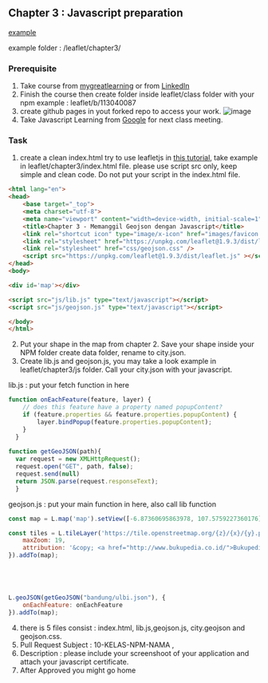 ## Chapter 3 : Javascript preparation

[example](https://universitas.bukupedia.co.id/geojson/leaflet/chapter3/)

example folder  : /leaflet/chapter3/

### Prerequisite

1. Take course from [mygreatlearning](https://www.mygreatlearning.com/academy/learn-for-free/courses/introduction-to-javascript) or from [LinkedIn](https://www.linkedin.com/learning/javascript-for-web-designers-3)
2. Finish the course then create folder inside leaflet/class folder with your npm example : leaflet/b/113040087
3. create github pages in yout forked repo to access your work.
![image](https://user-images.githubusercontent.com/11188109/210194917-e66aeb53-504d-440c-a2ff-8f18cded3529.png)
4. Take Javascript Learning from [Google](https://learndigital.withgoogle.com/digitalgarage/course/learn-programming-with-javascript) for next class meeting.

### Task

1. create a clean index.html try to use leafletjs in [this tutorial](https://leafletjs.com/examples/geojson/), take example in leaflet/chapter3/index.html file. please use script src only, keep simple and clean code. Do not put your script in the index.html file.

```html
<html lang="en">
<head>
	<base target="_top">
	<meta charset="utf-8">
	<meta name="viewport" content="width=device-width, initial-scale=1">
	<title>Chapter 3 - Memanggil Geojson dengan Javascript</title>
	<link rel="shortcut icon" type="image/x-icon" href="images/favicon.ico" />
    <link rel="stylesheet" href="https://unpkg.com/leaflet@1.9.3/dist/leaflet.css" />
    <link rel="stylesheet" href="css/geojson.css" />
    <script src="https://unpkg.com/leaflet@1.9.3/dist/leaflet.js" ></script>
</head>
<body>

<div id='map'></div>

<script src="js/lib.js" type="text/javascript"></script>
<script src="js/geojson.js" type="text/javascript"></script>

</body>
</html>
```

2. Put your shape in the map from chapter 2. Save your shape inside your NPM folder create data folder, rename to city.json.
3. Create lib.js and geojson.js, you may take a look example in leaflet/chapter3/js folder. Call your city.json with your javascript.

lib.js : put your fetch function in here

```javascript
function onEachFeature(feature, layer) {
    // does this feature have a property named popupContent?
    if (feature.properties && feature.properties.popupContent) {
        layer.bindPopup(feature.properties.popupContent);
    }
  }
  
function getGeoJSON(path){
  var request = new XMLHttpRequest();
  request.open("GET", path, false);
  request.send(null)
  return JSON.parse(request.responseText);
  }
```
geojson.js : put your main function in here, also call lib function

```javascript
const map = L.map('map').setView([-6.87360695863978, 107.5759227360176], 23);

const tiles = L.tileLayer('https://tile.openstreetmap.org/{z}/{x}/{y}.png', {
    maxZoom: 19,
    attribution: '&copy; <a href="http://www.bukupedia.co.id/">Bukupedia University</a>'
}).addTo(map);





L.geoJSON(getGeoJSON("bandung/ulbi.json"), {
    onEachFeature: onEachFeature
}).addTo(map);
```


4. there is 5 files consist : index.html, lib.js,geojson.js, city.geojson and geojson.css.
5. Pull Request Subject : 10-KELAS-NPM-NAMA , 
6. Description : please include your screenshoot of your application and attach your javascript certificate.
7. After Approved you might go home

